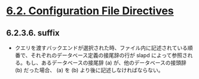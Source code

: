 # [6.2. Configuration File Directives](https://www.openldap.org/doc/admin26/slapdconfig.html#Configuration%20File%20Directives)

## 6.2.3.6. suffix <dn suffix>

- クエリを渡すバックエンドが選択された時、ファイル内に記述されている順番で、それぞれのデータベース定義の接尾辞の行が slapd によって参照される。もし、あるデータベースの接尾辞 (a) が、他のデータベースの接頭辞 (b) だった場合、 (a) を (b) より後に記述しなければならない。

